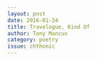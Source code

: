 ```yaml
---
layout: post 
date: 2016-01-24
title: Travelogue, Kind Of
author: Tony Mancus
category: poetry
issue: chthonic
---
```

